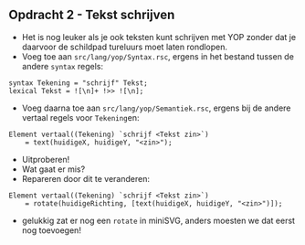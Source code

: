 ## Opdracht 2 - Tekst schrijven 

* Het is nog leuker als je ook teksten kunt schrijven met YOP zonder dat je daarvoor de schildpad tureluurs moet laten rondlopen.
* Voeg toe aan `src/lang/yop/Syntax.rsc`, ergens in het bestand tussen de andere `syntax` regels:
```
syntax Tekening = "schrijf" Tekst;
lexical Tekst = ![\n]+ !>> ![\n];
```
* Voeg daarna toe aan `src/lang/yop/Semantiek.rsc`, ergens bij de andere vertaal regels voor `Tekening`en:
```
Element vertaal((Tekening) `schrijf <Tekst zin>`) 
    = text(huidigeX, huidigeY, "<zin>");
```
* Uitproberen!
* Wat gaat er mis?
* Repareren door dit te veranderen:
```
Element vertaal((Tekening) `schrijf <Tekst zin>`) 
    = rotate(huidigeRichting, [text(huidigeX, huidigeY, "<zin>")]);
```
* gelukkig zat er nog een `rotate` in miniSVG, anders moesten we dat eerst nog toevoegen!